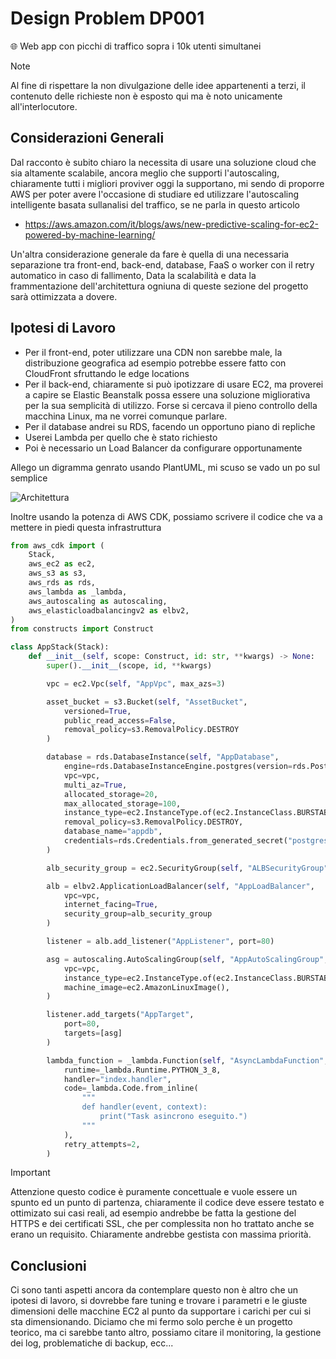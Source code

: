 # Design Problem DP001

🌐 Web app con picchi di traffico sopra i 10k utenti simultanei

> [!NOTE]
> Al fine di rispettare la non divulgazione delle idee appartenenti a terzi, il contenuto delle richieste non è esposto qui ma è noto unicamente all'interlocutore.

## Considerazioni Generali

Dal racconto è subito chiaro la necessita di usare una soluzione cloud che sia altamente scalabile, ancora meglio che supporti l'autoscaling, chiaramente tutti i migliori
proviver oggi la supportano, mi sendo di proporre AWS per poter avere l'occasione di studiare ed utilizzare l'autoscaling intelligente basata sullanalisi del traffico, se ne parla in questo articolo

- https://aws.amazon.com/it/blogs/aws/new-predictive-scaling-for-ec2-powered-by-machine-learning/

Un'altra considerazione generale da fare è quella di una necessaria separazione tra front-end, back-end, database, FaaS o worker con il retry automatico in caso di fallimento,
Data la scalabilità e data la frammentazione dell'architettura ogniuna di queste sezione del progetto sarà ottimizzata a dovere.

## Ipotesi di Lavoro

- Per il front-end, poter utilizzare una CDN non sarebbe male, la distribuzione geografica ad esempio potrebbe essere fatto con CloudFront sfruttando le edge locations
- Per il back-end, chiaramente si può ipotizzare di usare EC2, ma proverei a capire se Elastic Beanstalk possa essere una soluzione migliorativa per la sua semplicità di utilizzo. Forse si cercava il pieno controllo della macchina Linux, ma ne vorrei comunque parlare.
- Per il database andrei su RDS, facendo un opportuno piano di repliche 
- Userei Lambda per quello che è stato richiesto
- Poi è necessario un Load Balancer da configurare opportunamente

Allego un digramma genrato usando PlantUML, mi scuso se vado un po sul semplice

![Architettura](http://www.plantuml.com/plantuml/proxy?cache=no&src=https://raw.githubusercontent.com/francescobianco/design-problems/main/problems/DP001_architettura.iuml)

Inoltre usando la potenza di AWS CDK, possiamo scrivere il codice che va a mettere in piedi questa infrastruttura

```python
from aws_cdk import (
    Stack,
    aws_ec2 as ec2,
    aws_s3 as s3,
    aws_rds as rds,
    aws_lambda as _lambda,
    aws_autoscaling as autoscaling,
    aws_elasticloadbalancingv2 as elbv2,
)
from constructs import Construct

class AppStack(Stack):
    def __init__(self, scope: Construct, id: str, **kwargs) -> None:
        super().__init__(scope, id, **kwargs)

        vpc = ec2.Vpc(self, "AppVpc", max_azs=3)

        asset_bucket = s3.Bucket(self, "AssetBucket",
            versioned=True,
            public_read_access=False,
            removal_policy=s3.RemovalPolicy.DESTROY
        )

        database = rds.DatabaseInstance(self, "AppDatabase",
            engine=rds.DatabaseInstanceEngine.postgres(version=rds.PostgresEngineVersion.VER_13),
            vpc=vpc,
            multi_az=True,
            allocated_storage=20,
            max_allocated_storage=100,
            instance_type=ec2.InstanceType.of(ec2.InstanceClass.BURSTABLE3, ec2.InstanceSize.MICRO),
            removal_policy=s3.RemovalPolicy.DESTROY,
            database_name="appdb",
            credentials=rds.Credentials.from_generated_secret("postgres")
        )

        alb_security_group = ec2.SecurityGroup(self, "ALBSecurityGroup", vpc=vpc)

        alb = elbv2.ApplicationLoadBalancer(self, "AppLoadBalancer",
            vpc=vpc,
            internet_facing=True,
            security_group=alb_security_group
        )

        listener = alb.add_listener("AppListener", port=80)

        asg = autoscaling.AutoScalingGroup(self, "AppAutoScalingGroup",
            vpc=vpc,
            instance_type=ec2.InstanceType.of(ec2.InstanceClass.BURSTABLE2, ec2.InstanceSize.MICRO),
            machine_image=ec2.AmazonLinuxImage(),
        )

        listener.add_targets("AppTarget",
            port=80,
            targets=[asg]
        )

        lambda_function = _lambda.Function(self, "AsyncLambdaFunction",
            runtime=_lambda.Runtime.PYTHON_3_8,
            handler="index.handler",
            code=_lambda.Code.from_inline(
                """
                def handler(event, context):
                    print("Task asincrono eseguito.")
                """
            ),
            retry_attempts=2,
        )
```

> [!IMPORTANT]
> Attenzione questo codice è puramente concettuale e vuole essere un spunto ed un punto di partenza, chiaramente il codice deve essere testato e ottimizato sui casi reali, ad esempio andrebbe be fatta la gestione del HTTPS e dei certificati SSL, che per complessita non ho trattato anche se erano un requisito. Chiaramente andrebbe gestista con massima priorità.
 
## Conclusioni

Ci sono tanti aspetti ancora da contemplare questo non è altro che un ipotesi di lavoro, si dovrebbe fare tuning e trovare i parametri e le giuste dimensioni delle macchine EC2 al punto da supportare i carichi per cui si sta dimensionando. Diciamo che mi fermo solo perche è un progetto teorico, ma ci sarebbe tanto altro, possiamo citare il monitoring, la gestione dei log, problematiche di backup, ecc...


